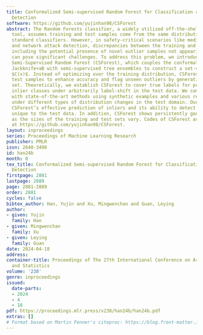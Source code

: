 ```yaml
---
title: Conformalized Semi-supervised Random Forest for Classification and Abnormality
  Detection
software: https://github.com/yujinhan98/CSForest
abstract: The Random Forests classifier, a widely utilized off-the-shelf classification
  tool, assumes training and test samples come from the same distribution as other
  standard classifiers. However, in safety-critical scenarios like medical diagnosis
  and network attack detection, discrepancies between the training and test sets,
  including the potential presence of novel outlier samples not appearing during training,
  can pose significant challenges. To address this problem, we introduce the Conformalized
  Semi-Supervised Random Forest (CSForest), which couples the conformalization technique
  Jackknife+aB with semi-supervised tree ensembles to construct a set-valued prediction
  $C(x)$. Instead of optimizing over the training distribution, CSForest employs unlabeled
  test samples to enhance accuracy and flag unseen outliers by generating an empty
  set. Theoretically, we establish CSForest to cover true labels for previously observed
  inlier classes under arbitrarily label-shift in the test data. We compare CSForest
  with state-of-the-art methods using synthetic examples and various real-world datasets,
  under different types of distribution changes in the test domain. Our results highlight
  CSForest’s effective prediction of inliers and its ability to detect outlier samples
  unique to the test data. In addition, CSForest shows persistently good performance
  as the sizes of the training and test sets vary. Codes of CSForest are available
  at https://github.com/yujinhan98/CSForest.
layout: inproceedings
series: Proceedings of Machine Learning Research
publisher: PMLR
issn: 2640-3498
id: han24b
month: 0
tex_title: Conformalized Semi-supervised Random Forest for Classification and Abnormality
  Detection
firstpage: 2881
lastpage: 2889
page: 2881-2889
order: 2881
cycles: false
bibtex_author: Han, Yujin and Xu, Mingwenchan and Guan, Leying
author:
- given: Yujin
  family: Han
- given: Mingwenchan
  family: Xu
- given: Leying
  family: Guan
date: 2024-04-18
address:
container-title: Proceedings of The 27th International Conference on Artificial Intelligence
  and Statistics
volume: '238'
genre: inproceedings
issued:
  date-parts:
  - 2024
  - 4
  - 18
pdf: https://proceedings.mlr.press/v238/han24b/han24b.pdf
extras: []
# Format based on Martin Fenner's citeproc: https://blog.front-matter.io/posts/citeproc-yaml-for-bibliographies/
---
```

